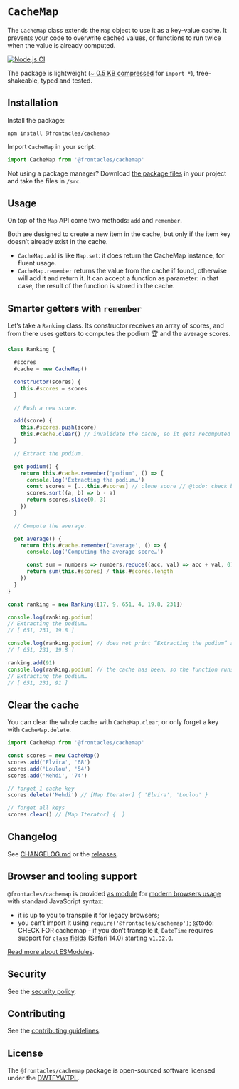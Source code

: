 # `CacheMap`

The `CacheMap` class extends the `Map` object to use it as a key-value cache. It prevents your code to overwrite cached values, or functions to run twice when the value is already computed.

[![Node.js CI](https://github.com/meduzen/cachemap/actions/workflows/node.js.yml/badge.svg)](https://github.com/meduzen/cachemap/actions/workflows/node.js.yml)

The package is lightweight ([~ 0.5 KB compressed](https://bundlejs.com/?q=@frontacles/cachemap&bundle) for `import *`), tree-shakeable, typed and tested.

## Installation

Install the package:

`npm install @frontacles/cachemap`

Import `CacheMap` in your script:

```js
import CacheMap from '@frontacles/cachemap'
```

Not using a package manager? Download [the package files](https://github.com/meduzen/cachemap/releases) in your project and take the files in `/src`.

## Usage

On top of the `Map` API come two methods: `add` and `remember`.

Both are designed to create a new item in the cache, but only if the item key doesn’t already exist in the cache.

- `CacheMap.add` is like `Map.set`: it does return the CacheMap instance, for fluent usage.
- `CacheMap.remember` returns the value from the cache if found, otherwise will add it and return it. It can accept a function as parameter: in that case, the result of the function is stored in the cache.

## Smarter getters with `remember`

Let’s take a `Ranking` class. Its constructor receives an array of scores, and from there uses getters to computes the podium 🏆 and the average scores.

```js
class Ranking {

  #scores
  #cache = new CacheMap()

  constructor(scores) {
    this.#scores = scores
  }

  // Push a new score.

  add(score) {
    this.#scores.push(score)
    this.#cache.clear() // invalidate the cache, so it gets recomputed next time we access podium or average
  }

  // Extract the podium.

  get podium() {
    return this.#cache.remember('podium', () => {
      console.log('Extracting the podium…')
      const scores = [...this.#scores] // clone score // @todo: check better way to clone
      scores.sort((a, b) => b - a)
      return scores.slice(0, 3)
    })
  }

  // Compute the average.

  get average() {
    return this.#cache.remember('average', () => {
      console.log('Computing the average score…')

      const sum = numbers => numbers.reduce((acc, val) => acc + val, 0)
      return sum(this.#scores) / this.#scores.length
    })
  }
}

const ranking = new Ranking([17, 9, 651, 4, 19.8, 231])

console.log(ranking.podium)
// Extracting the podium…
// [ 651, 231, 19.8 ]

console.log(ranking.podium) // does not print “Extracting the podium” a second time, because the cached value is returned!
// [ 651, 231, 19.8 ]

ranking.add(91)
console.log(ranking.podium) // the cache has been, so the function runs again
// Extracting the podium…
// [ 651, 231, 91 ]
```

## Clear the cache

You can clear the whole cache with `CacheMap.clear`, or only forget a key with `CacheMap.delete`.

```js
import CacheMap from '@frontacles/cachemap'

const scores = new CacheMap()
scores.add('Elvira', '68')
scores.add('Loulou', '54')
scores.add('Mehdi', '74')

// forget 1 cache key
scores.delete('Mehdi') // [Map Iterator] { 'Elvira', 'Loulou' }

// forget all keys
scores.clear() // [Map Iterator] {  }
```

## Changelog

See [CHANGELOG.md](https://github.com/meduzen/@frontacles/cachemap/blob/main/CHANGELOG.md) or the [releases](https://github.com/meduzen/@frontacles/cachemap/releases).

## Browser and tooling support

`@frontacles/cachemap` is provided [as module](https://developer.mozilla.org/en-US/docs/Web/JavaScript/Guide/Modules#browser_compatibility) for [modern browsers usage](https://github.com/meduzen/@frontacles/cachemap/blob/main/browserslist) with standard JavaScript syntax:
- it is up to you to transpile it for legacy browsers;
- you can’t import it using `require('@frontacles/cachemap')`;
@todo: CHECK FOR cachemap - if you don’t transpile it, `DateTime` requires support for [`class` fields](https://developer.mozilla.org/en-US/docs/Web/JavaScript/Reference/Classes/Public_class_fields#browser_compatibility) (Safari 14.0) starting `v1.32.0`.

[Read more about ESModules](https://gist.github.com/sindresorhus/a39789f98801d908bbc7ff3ecc99d99c).

## Security

See the [security policy](https://github.com/meduzen/cachemap/blob/main/SECURITY.md).

## Contributing

See the [contributing guidelines](https://github.com/meduzen/cachemap/blob/main/CONTRIBUTING.md).

## License

The `@frontacles/cachemap` package is open-sourced software licensed under the [DWTFYWTPL](https://github.com/meduzen/cachemap/blob/main/LICENSE).
